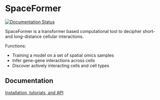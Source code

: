 # SpaceFormer

[![Documentation Status](https://readthedocs.org/projects/spaceformer/badge/?version=latest)](https://spaceformer.readthedocs.io/en/latest/?badge=latest)

SpaceFormer is a transformer based computational tool to decipher short- and long-distance cellular interactions. 

Functions:
- Training a model on a set of spatial omics samples
- Infer gene-gene interactions across cells
- Discover actively interacting cells and cell types

## Documentation
[Installation, tutorials, and API](https://spaceformer.readthedocs.io/en/latest/)
